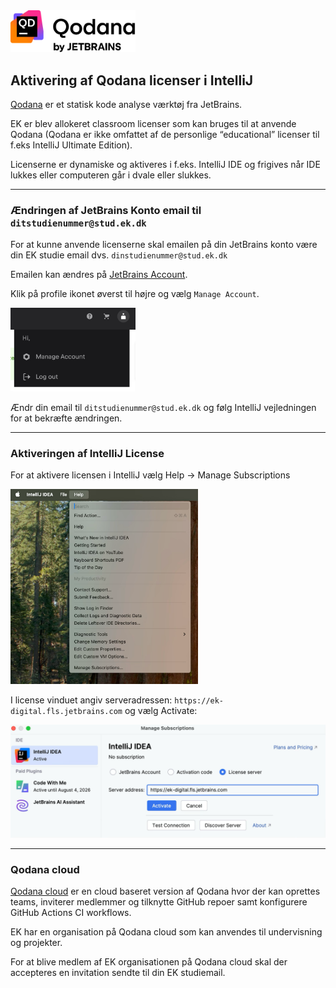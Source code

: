 <img src="assets/qodana-by-jetbrains.png" alt="Qodana" width="200">

## Aktivering af Qodana licenser i IntelliJ

[Qodana](https://www.jetbrains.com/qodana/) er et statisk kode analyse værktøj fra JetBrains. 

EK er blev allokeret classroom licenser som kan bruges til at anvende Qodana 
(Qodana er ikke omfattet af de personlige “educational” licenser til f.eks IntelliJ Ultimate Edition). 

Licenserne er dynamiske og aktiveres i f.eks. IntelliJ IDE og frigives 
når IDE lukkes eller computeren går i dvale eller slukkes.

---

### Ændringen af JetBrains Konto email til `ditstudienummer@stud.ek.dk`

For at kunne anvende licenserne skal emailen på din JetBrains konto være din EK studie email 
dvs. `dinstudienummer@stud.ek.dk`

Emailen kan ændres på [JetBrains Account](https://account.jetbrains.com/).

Klik på profile ikonet øverst til højre og vælg `Manage Account`.

<img src="assets/manage-account.png" alt="Manage account" width="200">

Ændr din email til `ditstudienummer@stud.ek.dk` og følg IntelliJ vejledningen for at bekræfte ændringen.

---

### Aktiveringen af IntelliJ License

For at aktivere licensen i IntelliJ vælg Help -> Manage Subscriptions

<img src="assets/manage-subscription.png" alt="Manage subscription" width="300">

I license vinduet angiv serveradressen: `https://ek-digital.fls.jetbrains.com`
og vælg Activate:

<img src="assets/server-address.png" alt="Server Address" width="700">

---

### Qodana cloud

[Qodana cloud](https://qodana.cloud/) er en cloud baseret version af Qodana hvor der kan oprettes teams, inviterer medlemmer 
og tilknytte GitHub repoer samt konfigurere GitHub Actions CI workflows.

EK har en organisation på Qodana cloud som kan anvendes til undervisning og projekter.

For at blive medlem af EK organisationen på Qodana cloud skal der accepteres en invitation sendte til din EK studiemail.
